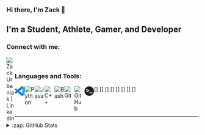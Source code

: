 ### Hi there, I'm Zack 👋

## I'm a Student, Athlete, Gamer, and Developer

### Connect with me:

[<img align="left" alt="Zack Urbaniak | LinkedIn" width="22px" src="https://cdn.jsdelivr.net/npm/simple-icons@v3/icons/linkedin.svg" />][linkedin]

<br />

### Languages and Tools:

[<img align="left" alt="Visual Studio Code" width="26px" src="https://raw.githubusercontent.com/github/explore/80688e429a7d4ef2fca1e82350fe8e3517d3494d/topics/visual-studio-code/visual-studio-code.png" />]
[<img align="left" alt="Python" width="26px" src="https://raw.githubusercontent.com/jmnote/z-icons/master/svg/python.svg" />]
[<img align="left" alt="Java" width="26px" src="https://raw.githubusercontent.com/jmnote/z-icons/master/svg/java.svg" />]
[<img align="left" alt="C++" width="26px" src="https://raw.githubusercontent.com/jmnote/z-icons/master/svg/cpp.svg" />]
[<img align="left" alt="Bash" width="26px" src="https://raw.githubusercontent.com/jmnote/z-icons/master/svg/bash.svg" />]
[<img align="left" alt="Git" width="26px" src=" https://raw.githubusercontent.com/jmnote/z-icons/master/svg/git.svg" />]
[<img align="left" alt="GitHub" width="26px" src="https://raw.githubusercontent.com/jmnote/z-icons/master/svg/github.svg" />]
[<img align="left" alt="Terminal" width="26px" src="https://raw.githubusercontent.com/github/explore/80688e429a7d4ef2fca1e82350fe8e3517d3494d/topics/terminal/terminal.png" />]

<br />
<br />

---

<details>
  <summary>:zap: GitHub Stats</summary>

  <img align="left" alt="ZackTheCanuck's GitHub Stats" src="https://github-readme-stats.codestackr.vercel.app/api?username=ZackTheCanuck&show_icons=true&hide_border=true" />

</details>

[linkedin]: https://www.linkedin.com/in/zack-urbaniak/
